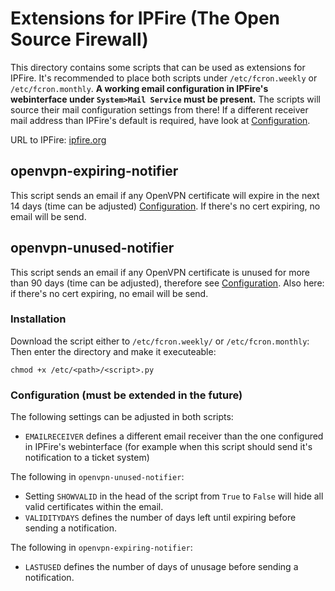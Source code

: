 # Extensions for IPFire (The Open Source Firewall)

This directory contains some scripts that can be used as extensions for IPFire. It's recommended to place both scripts under ```/etc/fcron.weekly``` or ```/etc/fcron.monthly```. **A working email configuration in IPFire's webinterface under ```System>Mail Service``` must be present.** The scripts will source their mail configuration settings from there! If a different receiver mail address than IPFire's default is required, have look at [Configuration](#configuration).

URL to IPFire: [ipfire.org](https://ipfire.org)

## openvpn-expiring-notifier
This script sends an email if any OpenVPN certificate will expire in the next 14 days (time can be adjusted) [Configuration](#configuration). If there's no cert expiring, no email will be send. 

## openvpn-unused-notifier
This script sends an email if any OpenVPN certificate is unused for more than 90 days (time can be adjusted), therefore see [Configuration](#configuration). Also here: if there's no cert expiring, no email will be send. 


### Installation
Download the script either to ```/etc/fcron.weekly/``` or ```/etc/fcron.monthly```:
Then enter the directory and make it executeable:
```
chmod +x /etc/<path>/<script>.py
```

### Configuration (must be extended in the future)
The following settings can be adjusted in both scripts:
  - ```EMAILRECEIVER``` defines a different email receiver than the one configured in IPFire's webinterface (for example when this script should send it's notification to a ticket system) 

The following in ```openvpn-unused-notifier```:
  - Setting ```SHOWVALID``` in the head of the script from ```True``` to ```False``` will hide all valid certificates within the email.
  - ```VALIDITYDAYS``` defines the number of days left until expiring before sending a notification.

The following in ```openvpn-expiring-notifier```:
  - ```LASTUSED``` defines the number of days of unusage before sending a notification.
